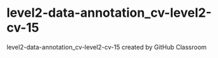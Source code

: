 # level2-data-annotation_cv-level2-cv-15
level2-data-annotation_cv-level2-cv-15 created by GitHub Classroom
